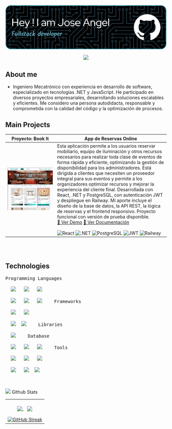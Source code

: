 ![Header](./images/github-header-image-3.png)
<div align="center">
  <img src="https://media.giphy.com/media/v1.Y2lkPTc5MGI3NjExcGN2NWp3MXQ3aHNtNG9rOHd2ZTgxbzFkM2l5NHh2dmZnMnd0dXI5MCZlcD12MV9zdGlja2Vyc19zZWFyY2gmY3Q9cw/SHjOSDkKZ18qOHA5B5/giphy.gif" width="200"/>
</div>


## About me
- Ingeniero Mecatrónico con experiencia en desarrollo de software, especializado en tecnologías .NET y JavaScript. He participado en diversos proyectos empresariales, desarrollando soluciones escalables y eficientes. Me considero una persona autodidacta, responsable y comprometida con la calidad del código y la optimización de procesos.


## Main Projects

| Proyecto: **Book It** | App de Reservas Online |
|----------------------|-------------|
|<img src="./images/imagen-proyecto-bookIt.png" alt="Imagen" width="1500"/>|Esta aplicación permite a los usuarios reservar mobiliario, equipo de iluminación y otros recursos necesarios para realizar toda clase de eventos de forma rápida y eficiente, optimizando la gestión de disponibilidad para los administradores. Está dirigida a clientes que necesiten un proveedor integral para sus eventos y permite a los organizadores optimizar recursos y mejorar la experiencia del cliente final. Desarrollada con React, .NET y PostgreSQL, con autenticación JWT y despliegue en Railway. Mi aporte incluye el diseño de la base de datos, la API REST, la lógica de reservas y el frontend responsivo. Proyecto funcional con versión de prueba disponible. <br>  [🚀 Ver Demo](#)  [📄 Ver Documentación](https://jose-angell.github.io/EventResourceReservationAppDocs/) <br>  <br> ![React](https://img.shields.io/badge/React-20232A?style=for-the-badge&logo=react&logoColor=61DAFB) ![.NET](https://img.shields.io/badge/.NET-512BD4?style=for-the-badge&logo=dotnet&logoColor=white) ![PostgreSQL](https://img.shields.io/badge/PostgreSQL-336791?style=for-the-badge&logo=postgresql&logoColor=white) ![JWT](https://img.shields.io/badge/JWT-000000?style=for-the-badge&logo=jsonwebtokens&logoColor=white) ![Railway](https://img.shields.io/badge/Railway-0B0D0E?style=for-the-badge&logo=railway&logoColor=white) |


<br><br>
## Technologies
<kbd>
<kbd>Programming Languages</kbd>
<br>
<br>&nbsp;
<img width="30px" src="https://cdn.jsdelivr.net/gh/devicons/devicon/icons/csharp/csharp-original.svg" /> &nbsp;
<img width="30px" src="https://cdn.jsdelivr.net/gh/devicons/devicon/icons/javascript/javascript-original.svg" /> &nbsp;
<img width="30px" src="https://cdn.jsdelivr.net/gh/devicons/devicon/icons/python/python-original.svg" /> &nbsp;
<br>
<br>&nbsp;
 <img width="30px" src="https://www.vectorlogo.zone/logos/typescriptlang/typescriptlang-icon.svg" /> &nbsp;
<img width="30px" src="https://www.vectorlogo.zone/logos/w3_html5/w3_html5-icon.svg" /> &nbsp;
<img width="30px" src="https://www.vectorlogo.zone/logos/w3_css/w3_css-icon.svg" /> &nbsp;
</kbd>&nbsp;&nbsp;
<kbd>
<kbd>Frameworks</kbd>
<br>
<br>&nbsp;
<img width="30px" src="https://www.vectorlogo.zone/logos/dotnet/dotnet-tile.svg" /> &nbsp;
<img width="30px" src="https://www.vectorlogo.zone/logos/angular/angular-icon.svg" />&nbsp;
 <br>
<br>&nbsp;
<img width="30px" src="https://www.vectorlogo.zone/logos/reactjs/reactjs-icon.svg" />&nbsp;
<img width="30px" src="https://www.vectorlogo.zone/logos/getbootstrap/getbootstrap-icon.svg" /> &nbsp;
</kbd>&nbsp;&nbsp;
<kbd>
<kbd>Libraries</kbd>
<br>
<br>&nbsp;
<img width="30px" src="https://www.vectorlogo.zone/logos/jquery/jquery-icon.svg" /> &nbsp;
</kbd>&nbsp;&nbsp;
<kbd>
<kbd>Database</kbd>
<br>
<br>&nbsp;
<img width="30px" src="https://www.vectorlogo.zone/logos/mysql/mysql-icon.svg" /> &nbsp;
<img width="30px" src="https://www.vectorlogo.zone/logos/mongodb/mongodb-icon.svg" /> &nbsp;
<img width="30px" src="https://www.vectorlogo.zone/logos/postgresql/postgresql-icon.svg" /> &nbsp;
</kbd>&nbsp;&nbsp;
<kbd>
<kbd>Tools</kbd>
<br>
<br> &nbsp;
<img width="30px" src="https://www.vectorlogo.zone/logos/visualstudio_code/visualstudio_code-icon.svg" /> &nbsp;
<img width="30px" src="https://www.vectorlogo.zone/logos/git-scm/git-scm-icon.svg" /> &nbsp;
<img width="30px" src="https://www.vectorlogo.zone/logos/gitlab/gitlab-icon.svg" /> &nbsp;
 <br>
<br>&nbsp;
<img width="30px" src="https://www.vectorlogo.zone/logos/jupyter/jupyter-icon.svg" /> &nbsp;
<img width="30px" src="https://www.vectorlogo.zone/logos/docker/docker-icon.svg" />&nbsp;
<img width="30px" src="https://www.vectorlogo.zone/logos/getpostman/getpostman-icon.svg" /> &nbsp;
</kbd>

<br><br>
<picture> <img src = "https://github.com/7oSkaaa/7oSkaaa/blob/main/Images/Statistics.gif?raw=true" width = 30px>  </picture> Github Stats
<table align="center" width="100%">
<tr>
<td width="100%" align="center">
<br>
<a href="https://github.com/jose-angell">
<img height="180em" align="center" src="https://github-readme-stats.vercel.app/api?username=jose-angell&theme=highcontrast&show_icons=true&count_private=true" />
</a>&nbsp;&nbsp;
<a href="https://github.com/jose-angell">
<img height="180em" align="center" src="https://github-readme-stats.vercel.app/api/top-langs?username=jose-angell&theme=highcontrast&layout=compact&card_width=320" />
</a>
<br><br>  
<a href="https://git.io/streak-stats"><img src="https://streak-stats.demolab.com?user=jose-angell&theme=highcontrast&border_radius=5.6&mode=weekly&card_width=550&card_height=200" alt="GitHub Streak" /></a>
<br>
</td>
</tr>
</table>
